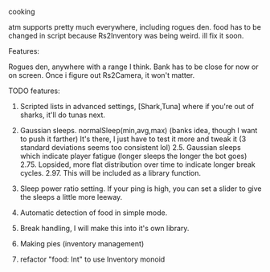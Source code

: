 cooking

atm supports pretty much everywhere, including rogues den. food has to be changed in script because Rs2Inventory was being weird. ill fix it soon.

Features:

Rogues den, anywhere with a range I think. Bank has to be close for now or on screen. Once i figure out Rs2Camera, it won't matter.

TODO features:

1. Scripted lists in advanced settings, [Shark,Tuna] where if you're out of sharks, it'll do tunas next.

2. Gaussian sleeps. normalSleep(min,avg,max) (banks idea, though I want to push it farther)
 It's there, I just have to test it more and tweak it (3 standard deviations seems too consistent lol)
2.5. Gaussian sleeps which indicate player fatigue (longer sleeps the longer the bot goes)
2.75. Lopsided, more flat distribution over time to indicate longer break cycles.
2.97. This will be included as a library function.

3. Sleep power ratio setting. If your ping is high, you can set a slider to give the sleeps a little more leeway.

4. Automatic detection of food in simple mode.

5. Break handling, I will make this into it's own library.

6. Making pies (inventory management)

7. refactor "food: Int" to use Inventory monoid
